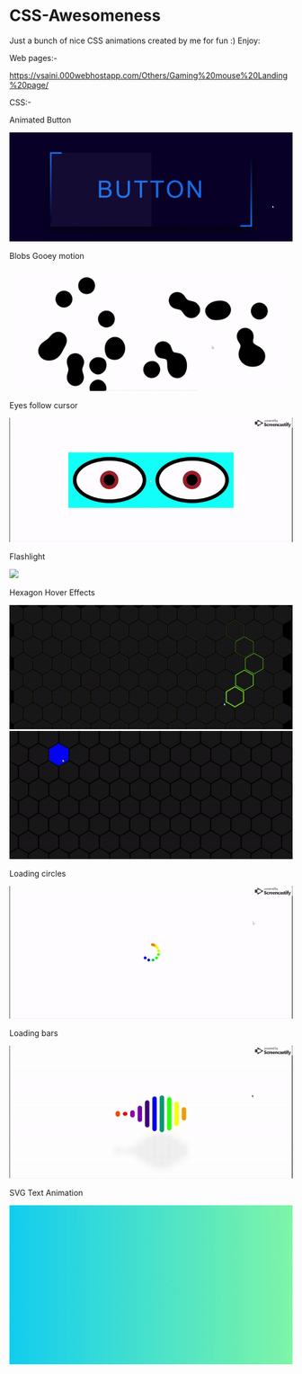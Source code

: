 # CSS-Awesomeness
Just a bunch of nice CSS animations created by me for fun :) Enjoy: 

Web pages:-

https://vsaini.000webhostapp.com/Others/Gaming%20mouse%20Landing%20page/

CSS:-

Animated Button

![](https://github.com/VaibhavSaini19/CSS-Awesomeness/blob/master/Animated%20button/btn.gif)

Blobs Gooey motion

![](https://github.com/VaibhavSaini19/CSS-Awesomeness/blob/master/Blobs%20Gooey%20motion/blobs.gif)

Eyes follow cursor

![](https://github.com/VaibhavSaini19/CSS-Awesomeness/blob/master/Eye%20follow%20cursor/eye_follow_cursor.gif)

Flashlight

![](https://github.com/VaibhavSaini19/CSS-Awesomeness/blob/master/Flashlight/flashlight.gif)

Hexagon Hover Effects

![](https://github.com/VaibhavSaini19/CSS-Awesomeness/blob/master/Hexagon%20Hover%20Effect/hover-border.gif)
![](https://github.com/VaibhavSaini19/CSS-Awesomeness/blob/master/Hexagon%20Hover%20Effect/hover-fill.gif)

Loading circles

![](https://github.com/VaibhavSaini19/CSS-Awesomeness/blob/master/Loading%20Round/loader_round.gif)

Loading bars

![](https://github.com/VaibhavSaini19/CSS-Awesomeness/blob/master/Loading%20bars/loader_bars.gif)

SVG Text Animation

![](https://github.com/VaibhavSaini19/CSS-Awesomeness/blob/master/SVG%20Text%20animation/svg_anim.gif)
